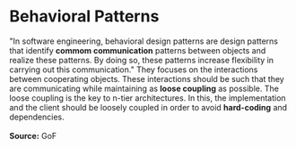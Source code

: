 <h1>Behavioral Patterns</h1>
"In software engineering, behavioral design patterns are design patterns that identify <b>commom communication</b> patterns between objects and realize these patterns. By doing so, these patterns increase flexibility in carrying out this communication." They focuses on the interactions between cooperating objects. These interactions should be such that they are communicating while maintaining as <b>loose coupling</b> as possible. The loose coupling is the key to n-tier architectures. In this, the implementation and the client should be loosely coupled in order to avoid <b>hard-coding</b> and dependencies.
<br>
<br>
<b>Source:</b> GoF
